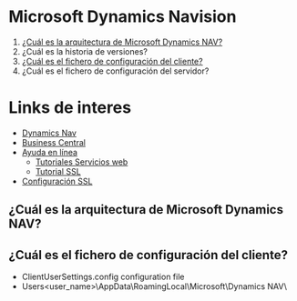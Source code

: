 # Microsoft Dynamics Navision

1. [¿Cuál es la arquitectura de Microsoft Dynamics NAV?](#Cual-es-la-arquitectura-de-Microsoft-Dynamics-NAV)
2. ¿Cuál es la historia de versiones?
3. [¿Cuál es el fichero de configuración del cliente?](#Cual-es-el-fichero-de-configuracion-del-cliente)
4. ¿Cuál es el fichero de configuración del servidor?

# Links de interes
- [Dynamics Nav](https://docs.microsoft.com/en-us/dynamics-nav-app/)
- [Business Central](https://docs.microsoft.com/en-us/dynamics365/business-central/)
- [Ayuda en línea](https://navhelp110.fenwickcloud.com.au/main.aspx?lang=en)
  - [Tutoriales Servicios web](https://navhelp110.fenwickcloud.com.au/main.aspx?lang=en&content=conWebServiceWalkthroughs.htm)
  - [Tutorial SSL](https://navhelp110.fenwickcloud.com.au/main.aspx?lang=en&content=wlkConfiguringWebServicesUseSSLSOAPOdata.htm)
- [Configuración SSL](https://ksdconsultancy.blog/2015/08/09/configuring-web-services-to-use-ssl-soap-and-odata/)


## ¿Cuál es la arquitectura de Microsoft Dynamics NAV?

## ¿Cuál es el fichero de configuración del cliente?
- ClientUserSettings.config configuration file
- Users\<user_name>\AppData\RoamingLocal\Microsoft\Dynamics NAV\
